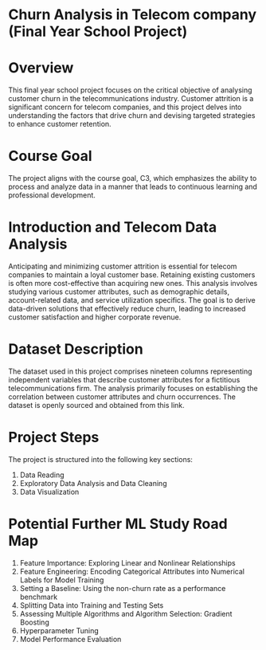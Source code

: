 # Churn Analysis in Telecom company (Final Year School Project)

# Overview
This final year school project focuses on the critical objective of analysing customer churn in the telecommunications industry. Customer attrition is a significant concern for telecom companies, and this project delves into understanding the factors that drive churn and devising targeted strategies to enhance customer retention.

# Course Goal
The project aligns with the course goal, C3, which emphasizes the ability to process and analyze data in a manner that leads to continuous learning and professional development.

# Introduction and Telecom Data Analysis

Anticipating and minimizing customer attrition is essential for telecom companies to maintain a loyal customer base. Retaining existing customers is often more cost-effective than acquiring new ones. This analysis involves studying various customer attributes, such as demographic details, account-related data, and service utilization specifics. The goal is to derive data-driven solutions that effectively reduce churn, leading to increased customer satisfaction and higher corporate revenue.

# Dataset Description

The dataset used in this project comprises nineteen columns representing independent variables that describe customer attributes for a fictitious telecommunications firm. The analysis primarily focuses on establishing the correlation between customer attributes and churn occurrences. The dataset is openly sourced and obtained from this link.

# Project Steps
The project is structured into the following key sections:

1. Data Reading
2. Exploratory Data Analysis and Data Cleaning
3. Data Visualization
   
# Potential Further ML Study Road Map
1. Feature Importance: Exploring Linear and Nonlinear Relationships
2. Feature Engineering: Encoding Categorical Attributes into Numerical Labels for Model Training
3. Setting a Baseline: Using the non-churn rate as a performance benchmark
4. Splitting Data into Training and Testing Sets
5. Assessing Multiple Algorithms and Algorithm Selection: Gradient Boosting
6. Hyperparameter Tuning
7. Model Performance Evaluation
